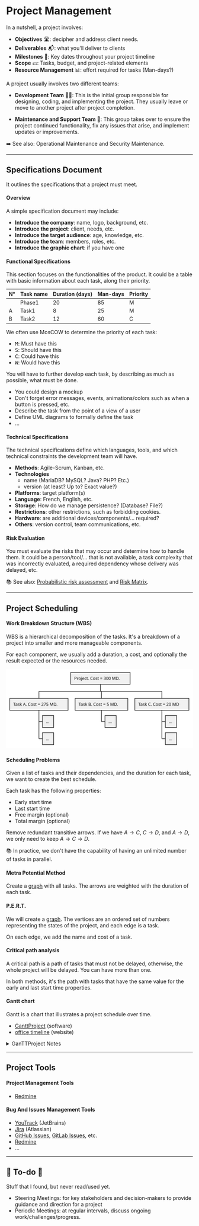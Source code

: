 # Project Management

<div class="row row-cols-lg-2"><div>

In a nutshell, a project involves:

* **Objectives** 🛣️: decipher and address client needs.
* **Deliverables** 📬: what you'll deliver to clients
* **Milestones** 📌: Key dates throughout your project timeline
* **Scope** 💵: Tasks, budget, and project-related elements
* **Resource Management** 📊: effort required for tasks (Man-days?)
</div><div>

A project usually involves two different teams:

* **Development Team** 🧑‍🔬: This is the initial group responsible for designing, coding, and implementing the project. They usually leave or move to another project after project completion.

* **Maintenance and Support Team** 🚵: This group takes over to ensure the project continued functionality, fix any issues that arise, and implement updates or improvements.

➡️ See also: Operational Maintenance and Security Maintenance.
</div></div>

<hr class="sep-both">

## Specifications Document

<div class="row row-cols-lg-2"><div>

It outlines the specifications that a project must meet. 

#### Overview

A simple specification document may include:

* **Introduce the company**: name, logo, background, etc.
* **Introduce the project**: client, needs, etc.
* **Introduce the target audience**: age, knowledge, etc.
* **Introduce the team**: members, roles, etc.
* **Introduce the graphic chart**: if you have one

#### Functional Specifications

This section focuses on the functionalities of the product. It could be a table with basic information about each task, along their priority.

| N°| Task name | Duration (days) | Man-days | Priority |
| ------ | ------ | ------ | ------ | ------ |
|   | Phase1 | 20 | 85 | M |
| A | Task1	 | 8 | 25 | M |
| B | Task2 | 12 | 60 | C |

We often use MosCOW to determine the priority of each task:

* <kbd>M</kbd>: Must have this
* <kbd>S</kbd>: Should have this
* <kbd>C</kbd>: Could have this
* <kbd>W</kbd>: Would have this
</div><div>

You will have to further develop each task, by describing as much as possible, what must be done.

* You could design a mockup
* Don't forget error messages, events, animations/colors such as when a button is pressed, etc.
* Describe the task from the point of a view of a user
* Define UML diagrams to formally define the task
* ...

#### Technical Specifications

The technical specifications define which languages, tools, and which technical constraints the development team will have.

* **Methods**: Agile-Scrum, Kanban, etc.
* **Technologies**
    * name (MariaDB? MySQL? Java? PHP? Etc.)
    * version (at least? Up to? Exact value?)
* **Platforms**: target platform(s)
* **Language**: French, English, etc.
* **Storage**: How do we manage persistence? (Database? File?)
* **Restrictions**: other restrictions, such as forbidding cookies.
* **Hardware**: are additional devices/components/... required?
* **Others**: version control, team communications, etc.

#### Risk Evaluation

You must evaluate the risks that may occur and determine how to handle them. It could be a person/tool/... that is not available, a task complexity that was incorrectly evaluated, a required dependency whose delivery was delayed, etc.

📚 See also: [Probabilistic risk assessment](https://en.wikipedia.org/wiki/Probabilistic_risk_assessment) and [Risk Matrix](https://en.wikipedia.org/wiki/Risk_matrix).
</div></div>

<hr class="sep-both">

## Project Scheduling

<div class="row row-cols-lg-2"><div>

#### Work Breakdown Structure (WBS)

WBS is a hierarchical decomposition of the tasks.  It's a breakdown of a project into smaller and more manageable components.

For each component, we usually add a duration, a cost, and optionally the result expected or the resources needed.

![WBS Example](_uml/wbs.svg)

#### Scheduling Problems

Given a list of tasks and their dependencies, and the duration for each task, we want to create the best schedule.

Each task has the following properties:

* Early start time
* Last start time
* Free margin (optional)
* Total margin (optional)

Remove redundant transitive arrows. If we have $A \to C$, $C \to D$, and $A \to D$, we only need to keep $A \to C \to D$.

📚 In practice, we don't have the capability of having an unlimited number of tasks in parallel.
</div><div>

#### Metra Potential Method

Create a [graph](/maths/graphs/index.md) with all tasks. The arrows are weighted with the duration of each task. 

#### P.E.R.T.

We will create a [graph](/maths/graphs/index.md). The vertices are an ordered set of numbers representing the states of the project, and each edge is a task.

On each edge, we add the name and cost of a task.

#### Critical path analysis

A critical path is a path of tasks that must not be delayed, otherwise, the whole project will be delayed. You can have more than one.

In both methods, it's the path with tasks that have the same value for the early and last start time properties.

#### Gantt chart

Gantt is a chart that illustrates a project schedule over time.

* [GanttProject](https://www.ganttproject.biz/download#download30) (software)
* [office timeline](https://www.officetimeline.com/) (website)

<details class="details-n">
<summary>GanTTProject Notes</summary>

1. list all steps
2. sort and indent child tasks
3. create dependencies
4. set date and duration
5. add milestones
6. add your team
7. attribute tasks to your teammates
</details>
</div></div>

<hr class="sep-both">

## Project Tools

<div class="row row-cols-lg-2"><div>

#### Project Management Tools

* [Redmine](https://www.redmine.org/)
</div><div>

#### Bug And Issues Management Tools

* [YouTrack](https://www.jetbrains.com/youtrack/) (JetBrains)
* [Jira](https://www.atlassian.com/software/jira) (Atlassian)
* [GitHub Issues](https://github.com/features/issues), [GitLab Issues](https://docs.gitlab.com/ee/user/project/issues/), etc.
* [Redmine](https://www.redmine.org/)
* ...
</div></div>

<hr class="sep-both">

## 👻 To-do 👻

Stuff that I found, but never read/used yet.

<div class="row row-cols-lg-2"><div>

* Steering Meetings: for key stakeholders and decision-makers to provide guidance and direction for a project
* Periodic Meetings: at regular intervals, discuss ongoing work/challenges/progress.
</div><div>
</div></div>